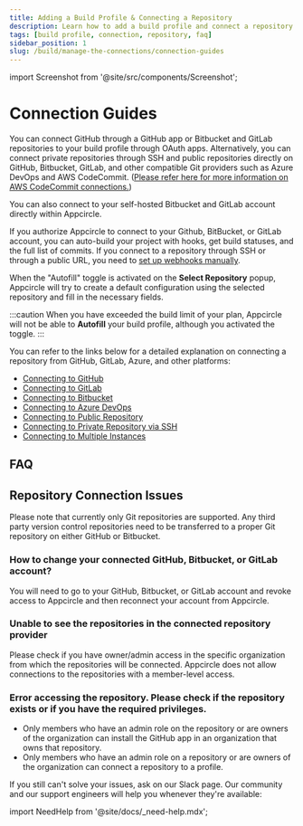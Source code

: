 ```yaml
---
title: Adding a Build Profile & Connecting a Repository
description: Learn how to add a build profile and connect a repository in Appcircle
tags: [build profile, connection, repository, faq]
sidebar_position: 1
slug: /build/manage-the-connections/connection-guides
---
```


import Screenshot from '@site/src/components/Screenshot';

# Connection Guides

You can connect GitHub through a GitHub app or Bitbucket and GitLab repositories to your build profile through OAuth apps. Alternatively, you can connect private repositories through SSH and public repositories directly on GitHub, Bitbucket, GitLab, and other compatible Git providers such as Azure DevOps and AWS CodeCommit. ([Please refer here for more information on AWS CodeCommit connections.](/build/manage-the-connections/connection-guides/connecting-to-private-repository-via-ssh#how-to-connect-to-aws-codecommit-repositories-through-ssh-1))

You can also connect to your self-hosted Bitbucket and GitLab account directly within Appcircle.

If you authorize Appcircle to connect to your Github, BitBucket, or GitLab account, you can auto-build your project with hooks, get build statuses, and the full list of commits. If you connect to a repository through SSH or through a public URL, you need to [set up webhooks manually](/build/build-process-management/build-manually-or-with-triggers#setting-up-manual-webhooks-for-ssh-and-public-repositories).

<Screenshot url='https://cdn.appcircle.io/docs/assets/BE5278-repoconnect1.png' />

When the "Autofill" toggle is activated on the **Select Repository** popup, Appcircle will try to create a default configuration using the selected repository and fill in the necessary fields.

<Screenshot url='https://cdn.appcircle.io/docs/assets/autofill.png' />

:::caution
When you have exceeded the build limit of your plan, Appcircle will not be able to **Autofill** your build profile, although you activated the toggle.
:::

You can refer to the links below for a detailed explanation on connecting a repository from GitHub, GitLab, Azure, and other platforms:

* [Connecting to GitHub](/build/manage-the-connections/connection-guides/connecting-to-github)
* [Connecting to GitLab](/build/manage-the-connections/connection-guides/connecting-to-gitlab)
* [Connecting to Bitbucket](/build/manage-the-connections/connection-guides/connecting-to-bitbucket)
* [Connecting to Azure DevOps](/build/manage-the-connections/connection-guides/connecting-to-azure)
* [Connecting to Public Repository](/build/manage-the-connections/connection-guides/connecting-to-public-repository)
* [Connecting to Private Repository via SSH](/build/manage-the-connections/connection-guides/connecting-to-private-repository-via-ssh)
* [Connecting to Multiple Instances](/build/manage-the-connections/connection-guides/connecting-multiple-instance)

## FAQ

## Repository Connection Issues

Please note that currently only Git repositories are supported. Any third party version control repositories need to be transferred to a proper Git repository on either GitHub or Bitbucket.

### **How to change your connected GitHub, Bitbucket, or GitLab account?**

You will need to go to your GitHub, Bitbucket, or GitLab account and revoke access to Appcircle and then reconnect your account from Appcircle.

### Unable to see the repositories in the connected repository provider

Please check if you have owner/admin access in the specific organization from which the repositories will be connected. Appcircle does not allow connections to the repositories with a member-level access.

### Error accessing the repository. Please check if the repository exists or if you have the required privileges.

- Only members who have an admin role on the repository or are owners of the organization can install the GitHub app in an organization that owns that repository.
- Only members who have an admin role on a repository or are owners of the organization can connect a repository to a profile.

If you still can't solve your issues, ask on our Slack page. Our community and our support engineers will help you whenever they're available:

import NeedHelp from '@site/docs/\_need-help.mdx';

<NeedHelp />
